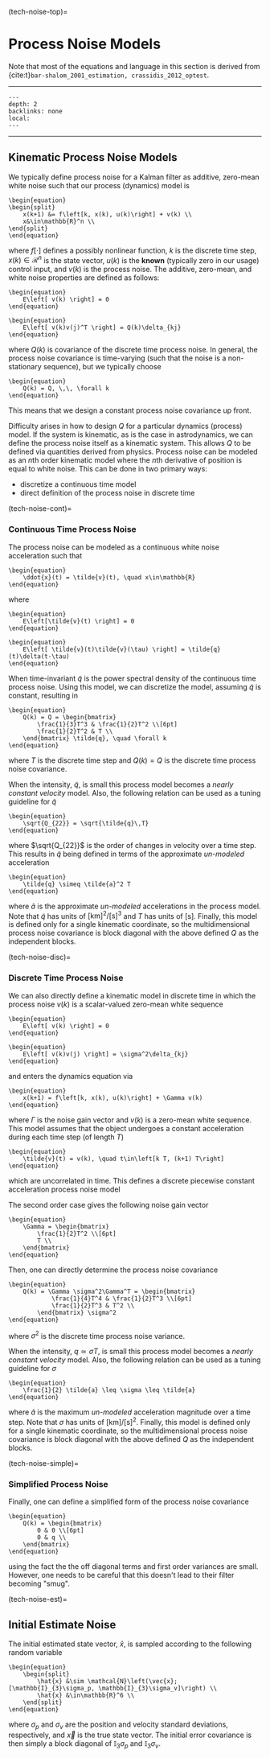 (tech-noise-top)=

# Process Noise Models

Note that most of the equations and language in this section is derived from {cite:t}`bar-shalom_2001_estimation, crassidis_2012_optest`.

______________________________________________________________________

<!-- TOC formatted for sphinx -->

```{contents} Table of Contents
---
depth: 2
backlinks: none
local:
---
```

______________________________________________________________________

## Kinematic Process Noise Models

We typically define process noise for a Kalman filter as additive, zero-mean white noise such that our process (dynamics) model is

```{math}
\begin{equation}
\begin{split}
    x(k+1) &= f\left[k, x(k), u(k)\right] + v(k) \\
    x&\in\mathbb{R}^n \\
\end{split}
\end{equation}
```

where $f[\cdot]$ defines a possibly nonlinear function, $k$ is the discrete time step, $x(k)\in \mathcal{R}^n$ is the state vector, $u(k)$ is the **known** (typically  zero in our usage) control input, and $v(k)$ is the process noise.
The additive, zero-mean, and white noise properties are defined as follows:

```{math}
\begin{equation}
    E\left[ v(k) \right] = 0
\end{equation}
```

```{math}
\begin{equation}
    E\left[ v(k)v(j)^T \right] = Q(k)\delta_{kj}
\end{equation}
```

where $Q(k)$ is covariance of the discrete time process noise.
In general, the process noise covariance is time-varying (such that the noise is a non-stationary sequence), but we typically choose

```{math}
\begin{equation}
    Q(k) = Q, \,\, \forall k
\end{equation}
```

This means that we design a constant process noise covariance up front.

Difficulty arises in how to design $Q$ for a particular dynamics (process) model.
If the system is kinematic, as is the case in astrodynamics, we can define the process noise itself as a kinematic system.
This allows $Q$ to be defined via quantities derived from physics.
Process noise can be modeled as an $n\mathrm{th}$ order kinematic model where the $n\mathrm{th}$ derivative of position is equal to white noise.
This can be done in two primary ways:

- discretize a continuous time model
- direct definition of the process noise in discrete time

(tech-noise-cont)=

### Continuous Time Process Noise

The process noise can be modeled as a continuous white noise acceleration such that

```{math}
\begin{equation}
    \ddot{x}(t) = \tilde{v}(t), \quad x\in\mathbb{R}
\end{equation}
```

where

```{math}
\begin{equation}
    E\left[\tilde{v}(t) \right] = 0
\end{equation}
```

```{math}
\begin{equation}
    E\left[ \tilde{v}(t)\tilde{v}(\tau) \right] = \tilde{q}(t)\delta(t-\tau)
\end{equation}
```

When time-invariant $\tilde{q}$ is the power spectral density of the continuous time process noise.
Using this model, we can discretize the model, assuming $\tilde{q}$ is constant, resulting in

```{math}
\begin{equation}
    Q(k) = Q = \begin{bmatrix}
        \frac{1}{3}T^3 & \frac{1}{2}T^2 \\[6pt]
        \frac{1}{2}T^2 & T \\
    \end{bmatrix} \tilde{q}, \quad \forall k
\end{equation}
```

where $T$ is the discrete time step and $Q(k)=Q$ is the discrete time process noise covariance.

When the intensity, $\tilde{q}$, is small this process model becomes a *nearly constant velocity* model.
Also, the following relation can be used as a tuning guideline for $\tilde{q}$

```{math}
\begin{equation}
    \sqrt{Q_{22}} = \sqrt{\tilde{q}\,T}
\end{equation}
```

where $\sqrt{Q_{22}}$ is the order of changes in velocity over a time step.
This results in $\tilde{q}$ being defined in terms of the approximate *un-modeled* acceleration

```{math}
\begin{equation}
    \tilde{q} \simeq \tilde{a}^2 T
\end{equation}
```

where $\tilde{a}$ is the approximate *un-modeled* accelerations in the process model.
Note that $\tilde{q}$ has units of $[\mathrm{km}]^2/[\mathrm{s}]^3$ and $T$ has units of $[\mathrm{s}]$.
Finally, this model is defined only for a single kinematic coordinate, so the multidimensional process noise covariance is block diagonal with the above defined $Q$ as the independent blocks.

(tech-noise-disc)=

### Discrete Time Process Noise

We can also directly define a kinematic model in discrete time in which the process noise $v(k)$ is a scalar-valued zero-mean white sequence

```{math}
\begin{equation}
    E\left[ v(k) \right] = 0
\end{equation}
```

```{math}
\begin{equation}
    E\left[ v(k)v(j) \right] = \sigma^2\delta_{kj}
\end{equation}
```

and enters the dynamics equation via

```{math}
\begin{equation}
    x(k+1) = f\left[k, x(k), u(k)\right] + \Gamma v(k)
\end{equation}
```

where $\Gamma$ is the noise gain vector and $v(k)$ is a zero-mean white sequence.
This model assumes that the object undergoes a constant acceleration during each time step (of length $T$)

```{math}
\begin{equation}
    \tilde{v}(t) = v(k), \quad t\in\left[k T, (k+1) T\right]
\end{equation}
```

which are uncorrelated in time.
This defines a discrete piecewise constant acceleration process noise model

The second order case gives the following noise gain vector

```{math}
\begin{equation}
    \Gamma = \begin{bmatrix}
        \frac{1}{2}T^2 \\[6pt]
        T \\
    \end{bmatrix}
\end{equation}
```

Then, one can directly determine the process noise covariance

```{math}
\begin{equation}
    Q(k) = \Gamma \sigma^2\Gamma^T = \begin{bmatrix}
            \frac{1}{4}T^4 & \frac{1}{2}T^3 \\[6pt]
            \frac{1}{2}T^3 & T^2 \\
        \end{bmatrix} \sigma^2
\end{equation}
```

where $\sigma^2$ is the discrete time process noise variance.

When the intensity, $q \simeq \sigma T$, is small this process model becomes a *nearly constant velocity* model.
Also, the following relation can be used as a tuning guideline for $\sigma$

```{math}
\begin{equation}
    \frac{1}{2} \tilde{a} \leq \sigma \leq \tilde{a}
\end{equation}
```

where $\tilde{a}$ is the maximum *un-modeled* acceleration magnitude over a time step.
Note that $\sigma$ has units of $[\mathrm{km}]/[\mathrm{s}]^2$.
Finally, this model is defined only for a single kinematic coordinate, so the multidimensional process noise covariance is block diagonal with the above defined $Q$ as the independent blocks.

(tech-noise-simple)=

### Simplified Process Noise

Finally, one can define a simplified form of the process noise covariance

```{math}
\begin{equation}
    Q(k) = \begin{bmatrix}
        0 & 0 \\[6pt]
        0 & q \\
    \end{bmatrix}
\end{equation}
```

using the fact the the off diagonal terms and first order variances are small.
However, one needs to be careful that this doesn't lead to their filter becoming "smug".

(tech-noise-est)=

## Initial Estimate Noise

The initial estimated state vector, $\hat{x}$, is sampled according to the
following random variable

```{math}
\begin{equation}
    \begin{split}
        \hat{x} &\sim \mathcal{N}\left(\vec{x}; [\mathbb{I}_{3}\sigma_p, \mathbb{I}_{3}\sigma_v]\right) \\
        \hat{x} &\in\mathbb{R}^6 \\
    \end{split}
\end{equation}
```

where $\sigma_{p}$ and $\sigma_{v}$ are the position and velocity standard deviations, respectively,
and $\vec{x}$ is the true state vector. The initial error covariance is then simply a block
diagonal of $\mathbb{I}_{3}\sigma_{p}$ and $\mathbb{I}_{3}\sigma_{v}$.
